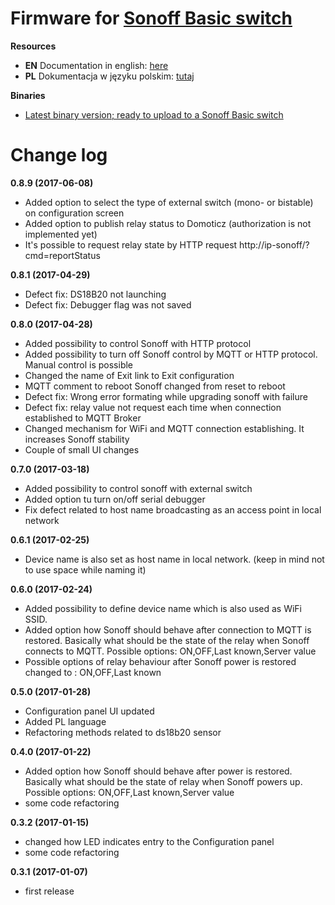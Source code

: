 # Firmware for [Sonoff Basic switch](http://sonoff.itead.cc/en/products/sonoff/sonoff-basic)

**Resources**
* **EN** Documentation in english: [here](http://smart-house.adrian.czabanowski.com/en-sonoff-firmware/)
* **PL** Dokumentacja w języku polskim: [tutaj](http://smart-house.adrian.czabanowski.com/firmware-sonoff/)

**Binaries**
* [Latest binary version; ready to upload to a Sonoff Basic switch](https://github.com/tschaban/SONOFF-Firmwares/tree/master/BASIC/)


# Change log
**0.8.9 (2017-06-08)**
* Added option to select the type of external switch (mono- or bistable) on configuration screen
* Added option to publish relay status to Domoticz (authorization is not implemented yet)
* It's possible to request relay state by HTTP request http://ip-sonoff/?cmd=reportStatus

**0.8.1 (2017-04-29)**
* Defect fix: DS18B20 not launching
* Defect fix: Debugger flag was not saved

**0.8.0 (2017-04-28)**
* Added possibility to control Sonoff with HTTP protocol
* Added possibility to turn off Sonoff control by MQTT or HTTP protocol. Manual control is possible
* Changed the name of Exit link to Exit configuration
* MQTT comment to reboot Sonoff changed from reset to reboot
* Defect fix: Wrong error formating while upgrading sonoff with failure
* Defect fix: relay value not request each time when connection established to MQTT Broker
* Changed mechanism for WiFi and MQTT connection establishing. It increases Sonoff stability
* Couple of small UI changes 


**0.7.0 (2017-03-18)**
* Added possibility to control sonoff with external switch
* Added option tu turn on/off serial debugger
* Fix defect related to host name broadcasting as an access point in local network

**0.6.1 (2017-02-25)**
* Device name is also set as host name in local network. (keep in mind not to use space while naming it)

**0.6.0 (2017-02-24)**
* Added possibility to define device name which is also used as WiFi SSID.
* Added option how Sonoff should behave after connection to MQTT is restored. Basically what should be the state of the relay when Sonoff connects to MQTT. Possible options: ON,OFF,Last known,Server value
* Possible options of relay behaviour after Sonoff power is restored changed to : ON,OFF,Last known

**0.5.0 (2017-01-28)**
* Configuration panel UI updated
* Added PL language
* Refactoring methods related to ds18b20 sensor

**0.4.0 (2017-01-22)**
* Added option how Sonoff should behave after power is restored. Basically what should be the state of relay when Sonoff powers up. Possible options: ON,OFF,Last known,Server value
* some code refactoring

**0.3.2 (2017-01-15)**
* changed how LED indicates entry to the Configuration panel
* some code refactoring

**0.3.1 (2017-01-07)**
* first release